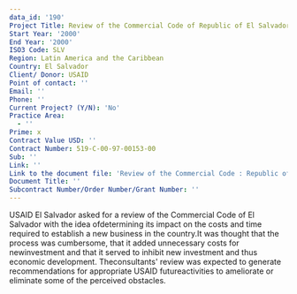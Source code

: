 ```yaml
---
data_id: '190'
Project Title: Review of the Commercial Code of Republic of El Salvador
Start Year: '2000'
End Year: '2000'
ISO3 Code: SLV
Region: Latin America and the Caribbean
Country: El Salvador
Client/ Donor: USAID
Point of contact: ''
Email: ''
Phone: ''
Current Project? (Y/N): 'No'
Practice Area:
  - ''
Prime: x
Contract Value USD: ''
Contract Number: 519-C-00-97-00153-00
Sub: ''
Link: ''
Link to the document file: 'Review of the Commercial Code : Republic of El Salvador'
Document Title: ''
Subcontract Number/Order Number/Grant Number: ''
---
```

USAID El Salvador asked for a review of the Commercial Code of El Salvador with the idea ofdetermining its impact on the costs and time required to establish a new business in the country.It was thought that the process was cumbersome, that it added unnecessary costs for newinvestment and that it served to inhibit new investment and thus economic development. Theconsultants' review was expected to generate recommendations for appropriate USAID futureactivities to ameliorate or eliminate some of the perceived obstacles.